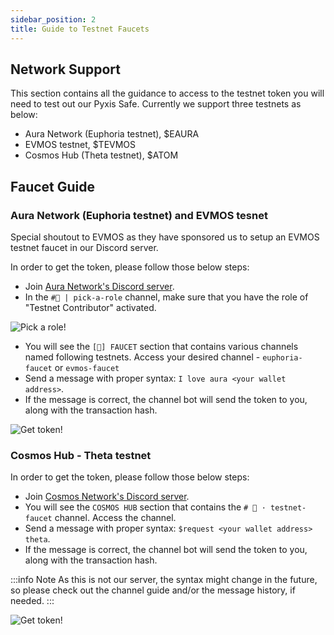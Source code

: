 ```yaml
---
sidebar_position: 2
title: Guide to Testnet Faucets
---
```


## Network Support
This section contains all the guidance to access to the testnet token you will need to test out our Pyxis Safe. Currently we support three testnets as below:
- Aura Network (Euphoria testnet), $EAURA
- EVMOS testnet, $TEVMOS
- Cosmos Hub (Theta testnet), $ATOM

## Faucet Guide

### Aura Network (Euphoria testnet) and EVMOS tesnet
Special shoutout to EVMOS as they have sponsored us to setup an EVMOS testnet faucet in our Discord server.

In order to get the token, please follow those below steps:
- Join [Aura Network's Discord server](https://discord.gg/CUDB28YJf3).
- In the `#👋 | pick-a-role` channel, make sure that you have the role of "Testnet Contributor" activated.

![Pick a role!](/img/pyxis-safe/extras/faucet_guide_1.gif)

- You will see the `[🧪] FAUCET` section that contains various channels named following testnets. Access your desired channel - `euphoria-faucet` or `evmos-faucet`
- Send a message with proper syntax: `I love aura <your wallet address>`.
- If the message is correct, the channel bot will send the token to you, along with the transaction hash.

![Get token!](/img/pyxis-safe/extras/faucet_guide_2.gif)

### Cosmos Hub - Theta testnet

In order to get the token, please follow those below steps:
- Join [Cosmos Network's Discord server](https://discord.gg/cosmosnetwork).
- You will see the `COSMOS HUB` section that contains the `# 🚰 · testnet-faucet` channel. Access the channel.
- Send a message with proper syntax: `$request <your wallet address> theta`.
- If the message is correct, the channel bot will send the token to you, along with the transaction hash.

:::info Note
As this is not our server, the syntax might change in the future, so please check out the channel guide and/or the message history, if needed.
:::

![Get token!](/img/pyxis-safe/extras/faucet_guide_3.gif)
